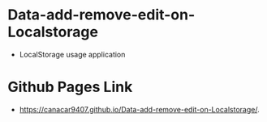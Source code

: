 # Data-add-remove-edit-on-Localstorage
- LocalStorage usage application

# Github Pages Link
- https://canacar9407.github.io/Data-add-remove-edit-on-Localstorage/.
